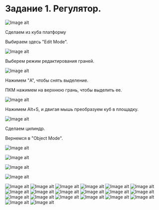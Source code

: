 # Задание 1. Регулятор.
![Image alt](https://github.com/vislouhi/Blender-Labs/raw/master/images/lesson1/image1.png)

Сделаем из куба платформу

Выбираем здесь "Edit Mode".

![Image alt](https://github.com/vislouhi/Blender-Labs/raw/master/images/lesson1/image42.png)

Выберем режим редактирования граней.

![Image alt](https://github.com/vislouhi/Blender-Labs/raw/master/images/lesson1/image41.png)

Нажимем "A", чтобы снять выделение.

ПКМ нажимем на верхнюю грань, чтобы выделить ее.


![Image alt](https://github.com/vislouhi/Blender-Labs/raw/master/images/lesson1/image44.png)

Нажимем Alt+S, и двигая мышь преобразуем куб в площадку.

![Image alt](https://github.com/vislouhi/Blender-Labs/raw/master/images/lesson1/image43.png)

Сделаем цилиндр.

Вернемся в "Object Mode".

![Image alt](https://github.com/vislouhi/Blender-Labs/raw/master/images/lesson1/image42.png)


![Image alt](https://github.com/vislouhi/Blender-Labs/raw/master/images/lesson1/image47.png)

![Image alt](https://github.com/vislouhi/Blender-Labs/raw/master/images/lesson1/image52.png)

![Image alt](https://github.com/vislouhi/Blender-Labs/raw/master/images/lesson1/image50.png)

![Image alt](https://github.com/vislouhi/Blender-Labs/raw/master/images/lesson1/image42.png)
![Image alt](https://github.com/vislouhi/Blender-Labs/raw/master/images/lesson1/image42.png)
![Image alt](https://github.com/vislouhi/Blender-Labs/raw/master/images/lesson1/image42.png)
![Image alt](https://github.com/vislouhi/Blender-Labs/raw/master/images/lesson1/image42.png)
![Image alt](https://github.com/vislouhi/Blender-Labs/raw/master/images/lesson1/image42.png)
![Image alt](https://github.com/vislouhi/Blender-Labs/raw/master/images/lesson1/image42.png)
![Image alt](https://github.com/vislouhi/Blender-Labs/raw/master/images/lesson1/image42.png)
![Image alt](https://github.com/vislouhi/Blender-Labs/raw/master/images/lesson1/image42.png)
![Image alt](https://github.com/vislouhi/Blender-Labs/raw/master/images/lesson1/image42.png)
![Image alt](https://github.com/vislouhi/Blender-Labs/raw/master/images/lesson1/image42.png)
![Image alt](https://github.com/vislouhi/Blender-Labs/raw/master/images/lesson1/image42.png)
![Image alt](https://github.com/vislouhi/Blender-Labs/raw/master/images/lesson1/image42.png)
![Image alt](https://github.com/vislouhi/Blender-Labs/raw/master/images/lesson1/image42.png)
![Image alt](https://github.com/vislouhi/Blender-Labs/raw/master/images/lesson1/image42.png)
![Image alt](https://github.com/vislouhi/Blender-Labs/raw/master/images/lesson1/image42.png)
![Image alt](https://github.com/vislouhi/Blender-Labs/raw/master/images/lesson1/image42.png)
![Image alt](https://github.com/vislouhi/Blender-Labs/raw/master/images/lesson1/image42.png)
![Image alt](https://github.com/vislouhi/Blender-Labs/raw/master/images/lesson1/image42.png)
![Image alt](https://github.com/vislouhi/Blender-Labs/raw/master/images/lesson1/image42.png)
![Image alt](https://github.com/vislouhi/Blender-Labs/raw/master/images/lesson1/image42.png)
